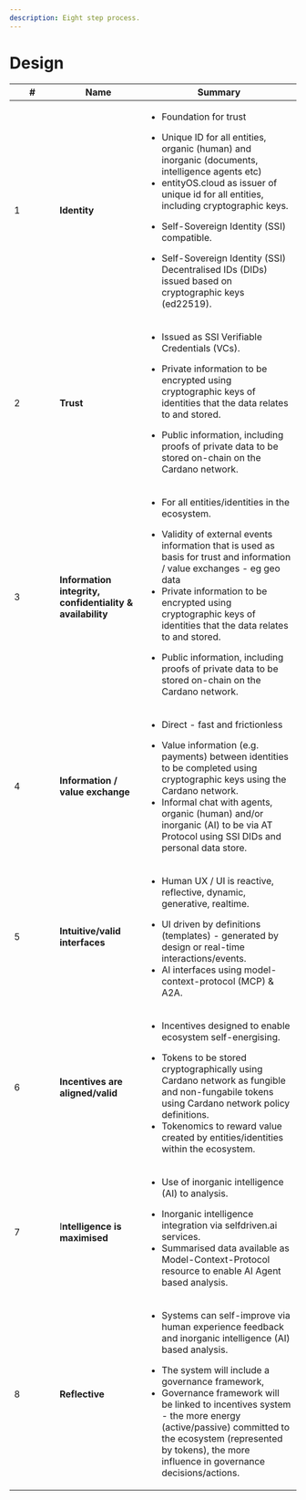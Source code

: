 ```yaml
---
description: Eight step process.
---
```


# Design

<table><thead><tr><th width="64">#</th><th width="136">Name</th><th>Summary</th></tr></thead><tbody><tr><td>1</td><td><strong>Identity</strong></td><td><ul><li>Foundation for trust</li></ul><ul><li>Unique ID for all entities, organic (human) and inorganic (documents, intelligence agents etc)</li><li>entityOS.cloud as issuer of unique id for all entities, including cryptographic keys.</li></ul><ul><li>Self-Sovereign Identity (SSI) compatible.</li></ul><ul><li>Self-Sovereign Identity (SSI) Decentralised IDs (DIDs) issued based on cryptographic keys (ed22519).</li></ul></td></tr><tr><td>2</td><td><strong>Trust</strong></td><td><ul><li>Issued as SSI Verifiable Credentials (VCs).</li></ul><ul><li>Private information to be encrypted using cryptographic keys of identities that the data relates to and stored.</li></ul><ul><li>Public information, including proofs of private data to be stored on-chain on the Cardano network.</li></ul></td></tr><tr><td>3</td><td><strong>Information integrity, confidentiality &#x26; availability</strong></td><td><ul><li>For all entities/identities in the ecosystem.</li></ul><ul><li>Validity of external events information that is used as basis for trust and information / value exchanges - eg geo data</li><li>Private information to be encrypted using cryptographic keys of identities that the data relates to and stored.</li></ul><ul><li>Public information, including proofs of private data to be stored on-chain on the Cardano network.</li></ul></td></tr><tr><td>4</td><td><strong>Information / value exchange</strong></td><td><ul><li>Direct - fast and frictionless</li></ul><ul><li>Value information (e.g. payments) between identities to be completed using cryptographic keys using the Cardano network.</li><li>Informal chat with agents, organic (human) and/or inorganic (AI) to be via AT Protocol using SSI DIDs and personal data store.</li></ul></td></tr><tr><td>5</td><td><strong>Intuitive/valid interfaces</strong></td><td><ul><li>Human UX / UI is reactive, reflective, dynamic, generative, realtime.</li></ul><ul><li>UI driven by definitions (templates) - generated by design or real-time interactions/events.</li><li>AI interfaces using model-context-protocol (MCP) &#x26; A2A.</li></ul></td></tr><tr><td>6</td><td><strong>Incentives are aligned/valid</strong></td><td><ul><li>Incentives designed to enable ecosystem self-energising.</li></ul><ul><li>Tokens to be stored cryptographically using Cardano network as fungible and non-fungabile tokens using Cardano network policy definitions.</li><li>Tokenomics to reward value created by entities/identities within the ecosystem.</li></ul></td></tr><tr><td>7</td><td>I<strong>ntelligence is maximised</strong></td><td><ul><li>Use of inorganic intelligence (AI) to analysis.</li></ul><ul><li>Inorganic intelligence integration via selfdriven.ai services.</li><li>Summarised data available as Model-Context-Protocol resource to enable AI Agent based analysis.</li></ul></td></tr><tr><td>8</td><td><strong>Reflective</strong></td><td><ul><li>Systems can self-improve via human experience feedback and inorganic intelligence (AI) based analysis.</li></ul><ul><li>The system will include a governance framework,</li><li>Governance framework will be linked to incentives system - the more energy (active/passive) committed to the ecosystem (represented by tokens), the more influence in governance decisions/actions.</li></ul></td></tr></tbody></table>
